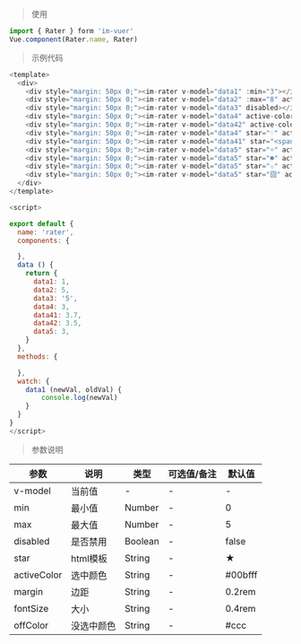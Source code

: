 
> 使用

```js
import { Rater } form 'im-vuer'
Vue.component(Rater.name, Rater)
```

> 示例代码

```js
<template>
  <div>
    <div style="margin: 50px 0;"><im-rater v-model="data1" :min="3"></im-rater></div>
  	<div style="margin: 50px 0;"><im-rater v-model="data2" :max="8" active-color="#04BE02"></im-rater></div>
  	<div style="margin: 50px 0;"><im-rater v-model="data3" disabled></im-rater></div>
  	<div style="margin: 50px 0;"><im-rater v-model="data4" active-color="#04BE02" disabled></im-rater></div>
  	<div style="margin: 50px 0;"><im-rater v-model="data42" active-color="#3c6fff" :font-size="'.8rem'"></im-rater></div>
  	<div style="margin: 50px 0;"><im-rater v-model="data4" star="♡" active-color="red" :margin="'0.3rem'"></im-rater></div>
  	<div style="margin: 50px 0;"><im-rater v-model="data41" star="<span>X</span>" active-color="red" :margin="'0.3rem'"></im-rater></div>
  	<div style="margin: 50px 0;"><im-rater v-model="data5" star="☼" active-color="#FF9900" :margin="'0.3rem'"></im-rater></div>
  	<div style="margin: 50px 0;"><im-rater v-model="data5" star="☻" active-color="#9100ff" :margin="'0.3rem'"></im-rater></div>
  	<div style="margin: 50px 0;"><im-rater v-model="data5" star="✩" active-color="#f00" :margin="'0.3rem'"></im-rater></div>
  	<div style="margin: 50px 0;"><im-rater v-model="data5" star="囧" active-color="#FF9900" :margin="'0.3rem'"></im-rater></div>
  </div>
</template>

<script>

export default {
  name: 'rater',
  components: {

  },
  data () {
    return {
      data1: 1,
      data2: 5,
      data3: '5',
      data4: 3,
      data41: 3.7,
      data42: 3.5,
      data5: 3,
    }
  },
  methods: {

  },
  watch: {
  	data1 (newVal, oldVal) {
  		console.log(newVal)
  	}
  }
}
</script>
```
> 参数说明

  <div>
   <table>
    <thead>
     <tr>
      <th>参数</th> 
      <th>说明</th> 
      <th>类型</th> 
      <th>可选值/备注</th> 
      <th>默认值</th>
     </tr>
    </thead> 
    <tbody>
    <tr>
      <td>v-model</td> 
      <td>当前值</td> 
      <td>-</td> 
      <td>-</td> 
      <td>-</td>
    </tr>
    <tr>
      <td>min</td> 
      <td>最小值</td> 
      <td>Number</td> 
      <td>-</td> 
      <td>0</td>
    </tr>
    <tr>
      <td>max</td> 
      <td>最大值</td> 
      <td>Number</td> 
      <td>-</td> 
      <td>5</td>
    </tr>
    <tr>
      <td>disabled</td> 
      <td>是否禁用</td> 
      <td>Boolean</td> 
      <td>-</td> 
      <td>false</td>
    </tr>
    <tr>
      <td>star</td> 
      <td>html模板</td> 
      <td>String</td> 
      <td>-</td> 
      <td>★</td>
    </tr>
    <tr>
      <td>activeColor</td> 
      <td>选中颜色</td> 
      <td>String</td> 
      <td>-</td> 
      <td>#00bfff</td>
    </tr>
    <tr>
      <td>margin</td> 
      <td>边距</td> 
      <td>String</td> 
      <td>-</td> 
      <td>0.2rem</td>
    </tr>
    <tr>
      <td>fontSize</td> 
      <td>大小</td> 
      <td>String</td> 
      <td>-</td> 
      <td>0.4rem</td>
    </tr>
    <tr>
      <td>offColor</td> 
      <td>没选中颜色</td> 
      <td>String</td> 
      <td>-</td> 
      <td>#ccc</td>
    </tr>
    </tbody>
   </table>
  </div>
  